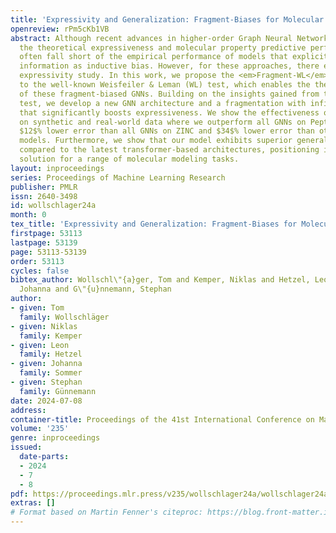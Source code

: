 ```yaml
---
title: 'Expressivity and Generalization: Fragment-Biases for Molecular GNNs'
openreview: rPm5cKb1VB
abstract: Although recent advances in higher-order Graph Neural Networks (GNNs) improve
  the theoretical expressiveness and molecular property predictive performance, they
  often fall short of the empirical performance of models that explicitly use fragment
  information as inductive bias. However, for these approaches, there exists no theoretic
  expressivity study. In this work, we propose the <em>Fragment-WL</em> test, an extension
  to the well-known Weisfeiler & Leman (WL) test, which enables the theoretic analysis
  of these fragment-biased GNNs. Building on the insights gained from the Fragment-WL
  test, we develop a new GNN architecture and a fragmentation with infinite vocabulary
  that significantly boosts expressiveness. We show the effectiveness of our model
  on synthetic and real-world data where we outperform all GNNs on Peptides and have
  $12$% lower error than all GNNs on ZINC and $34$% lower error than other fragment-biased
  models. Furthermore, we show that our model exhibits superior generalization capabilities
  compared to the latest transformer-based architectures, positioning it as a robust
  solution for a range of molecular modeling tasks.
layout: inproceedings
series: Proceedings of Machine Learning Research
publisher: PMLR
issn: 2640-3498
id: wollschlager24a
month: 0
tex_title: 'Expressivity and Generalization: Fragment-Biases for Molecular {GNN}s'
firstpage: 53113
lastpage: 53139
page: 53113-53139
order: 53113
cycles: false
bibtex_author: Wollschl\"{a}ger, Tom and Kemper, Niklas and Hetzel, Leon and Sommer,
  Johanna and G\"{u}nnemann, Stephan
author:
- given: Tom
  family: Wollschläger
- given: Niklas
  family: Kemper
- given: Leon
  family: Hetzel
- given: Johanna
  family: Sommer
- given: Stephan
  family: Günnemann
date: 2024-07-08
address:
container-title: Proceedings of the 41st International Conference on Machine Learning
volume: '235'
genre: inproceedings
issued:
  date-parts:
  - 2024
  - 7
  - 8
pdf: https://proceedings.mlr.press/v235/wollschlager24a/wollschlager24a.pdf
extras: []
# Format based on Martin Fenner's citeproc: https://blog.front-matter.io/posts/citeproc-yaml-for-bibliographies/
---
```

